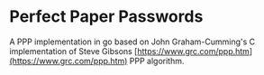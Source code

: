 # Perfect Paper Passwords

A PPP implementation in go based on John Graham-Cumming's C implementation of Steve Gibsons [https://www.grc.com/ppp.htm](https://www.grc.com/ppp.htm) PPP algorithm.

